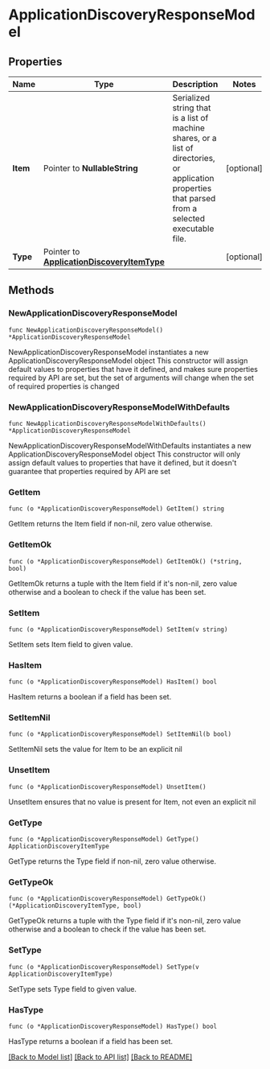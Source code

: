 # ApplicationDiscoveryResponseModel

## Properties

Name | Type | Description | Notes
------------ | ------------- | ------------- | -------------
**Item** | Pointer to **NullableString** | Serialized string that is a list of machine shares, or a list of directories, or application properties that parsed from a selected executable file. | [optional] 
**Type** | Pointer to [**ApplicationDiscoveryItemType**](ApplicationDiscoveryItemType.md) |  | [optional] 

## Methods

### NewApplicationDiscoveryResponseModel

`func NewApplicationDiscoveryResponseModel() *ApplicationDiscoveryResponseModel`

NewApplicationDiscoveryResponseModel instantiates a new ApplicationDiscoveryResponseModel object
This constructor will assign default values to properties that have it defined,
and makes sure properties required by API are set, but the set of arguments
will change when the set of required properties is changed

### NewApplicationDiscoveryResponseModelWithDefaults

`func NewApplicationDiscoveryResponseModelWithDefaults() *ApplicationDiscoveryResponseModel`

NewApplicationDiscoveryResponseModelWithDefaults instantiates a new ApplicationDiscoveryResponseModel object
This constructor will only assign default values to properties that have it defined,
but it doesn't guarantee that properties required by API are set

### GetItem

`func (o *ApplicationDiscoveryResponseModel) GetItem() string`

GetItem returns the Item field if non-nil, zero value otherwise.

### GetItemOk

`func (o *ApplicationDiscoveryResponseModel) GetItemOk() (*string, bool)`

GetItemOk returns a tuple with the Item field if it's non-nil, zero value otherwise
and a boolean to check if the value has been set.

### SetItem

`func (o *ApplicationDiscoveryResponseModel) SetItem(v string)`

SetItem sets Item field to given value.

### HasItem

`func (o *ApplicationDiscoveryResponseModel) HasItem() bool`

HasItem returns a boolean if a field has been set.

### SetItemNil

`func (o *ApplicationDiscoveryResponseModel) SetItemNil(b bool)`

 SetItemNil sets the value for Item to be an explicit nil

### UnsetItem
`func (o *ApplicationDiscoveryResponseModel) UnsetItem()`

UnsetItem ensures that no value is present for Item, not even an explicit nil
### GetType

`func (o *ApplicationDiscoveryResponseModel) GetType() ApplicationDiscoveryItemType`

GetType returns the Type field if non-nil, zero value otherwise.

### GetTypeOk

`func (o *ApplicationDiscoveryResponseModel) GetTypeOk() (*ApplicationDiscoveryItemType, bool)`

GetTypeOk returns a tuple with the Type field if it's non-nil, zero value otherwise
and a boolean to check if the value has been set.

### SetType

`func (o *ApplicationDiscoveryResponseModel) SetType(v ApplicationDiscoveryItemType)`

SetType sets Type field to given value.

### HasType

`func (o *ApplicationDiscoveryResponseModel) HasType() bool`

HasType returns a boolean if a field has been set.


[[Back to Model list]](../README.md#documentation-for-models) [[Back to API list]](../README.md#documentation-for-api-endpoints) [[Back to README]](../README.md)


